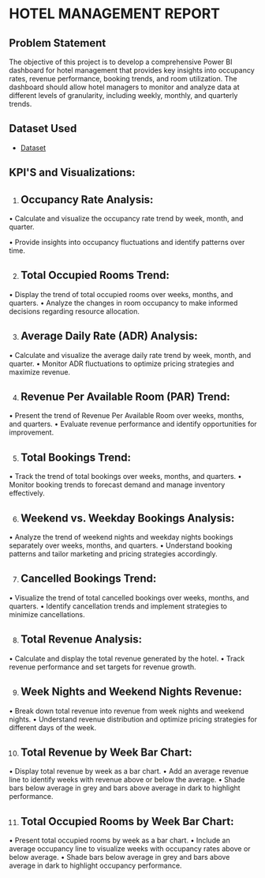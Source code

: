 # HOTEL MANAGEMENT REPORT
## Problem Statement
The objective of this project is to develop a comprehensive Power BI dashboard for hotel management that provides key insights into occupancy rates, revenue performance, booking trends, and room utilization. The dashboard should allow hotel managers to monitor and analyze data at different levels of granularity, including weekly, monthly, and quarterly trends.
## Dataset Used
- <a href="https://github.com/Surya-Akhil/PowerBi-Project-2/blob/main/hotel%20data.csv">Dataset</a>

## KPI'S and Visualizations:
1. ## Occupancy Rate Analysis:
   
•	Calculate and visualize the occupancy rate trend by week, month, and quarter.

•	Provide insights into occupancy fluctuations and identify patterns over time.

2. ## Total Occupied Rooms Trend:
   
•	Display the trend of total occupied rooms over weeks, months, and quarters.
•	Analyze the changes in room occupancy to make informed decisions regarding resource allocation.

3. ## Average Daily Rate (ADR) Analysis:
   
•	Calculate and visualize the average daily rate trend by week, month, and quarter.
•	Monitor ADR fluctuations to optimize pricing strategies and maximize revenue.

4. ## Revenue Per Available Room (PAR) Trend:
   
•	Present the trend of Revenue Per Available Room over weeks, months, and quarters.
•	Evaluate revenue performance and identify opportunities for improvement.

5. ## Total Bookings Trend:
   
•	Track the trend of total bookings over weeks, months, and quarters.
•	Monitor booking trends to forecast demand and manage inventory effectively.

6. ## Weekend vs. Weekday Bookings Analysis:
   
•	Analyze the trend of weekend nights and weekday nights bookings separately over weeks, months, and quarters.
•	Understand booking patterns and tailor marketing and pricing strategies accordingly.

7. ## Cancelled Bookings Trend:
   
•	Visualize the trend of total cancelled bookings over weeks, months, and quarters.
•	Identify cancellation trends and implement strategies to minimize cancellations.

8. ## Total Revenue Analysis:
   
•	Calculate and display the total revenue generated by the hotel.
•	Track revenue performance and set targets for revenue growth.

9. ## Week Nights and Weekend Nights Revenue:
    
•	Break down total revenue into revenue from week nights and weekend nights.
•	Understand revenue distribution and optimize pricing strategies for different days of the week.

10. ## Total Revenue by Week Bar Chart:
    
•	Display total revenue by week as a bar chart.
•	Add an average revenue line to identify weeks with revenue above or below the average.
•	Shade bars below average in grey and bars above average in dark to highlight performance.

11.	## Total Occupied Rooms by Week Bar Chart:
    
•	Present total occupied rooms by week as a bar chart.
•	Include an average occupancy line to visualize weeks with occupancy rates above or below average.
•	Shade bars below average in grey and bars above average in dark to highlight occupancy performance.
